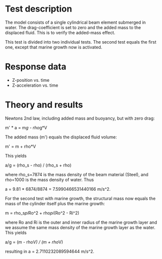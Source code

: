<!---
  SPDX-FileCopyrightText: 2023 SAP SE

  SPDX-License-Identifier: Apache-2.0

  This file is part of FEDEM - https://openfedem.org
--->

# Test description

The model consists of a single cylindrical beam element submerged in water.
The drag-coefficient is set to zero and the added mass to the displaced fluid.
This is to verify the added-mass effect.

This test is divided into two individual tests.
The second test equals the first one,
except that marine growth now is activated.

# Response data

* Z-position vs. time
* Z-acceleration vs. time

# Theory and results

Newtons 2nd law, including added mass and buoyancy, but with zero drag:

  m' * a = m*g - rho*g*V

The added mass (m') equals the displaced fluid volume:

  m' = m + rho*V

This yields

  a/g = (rho_s - rho) / (rho_s + rho)

where rho_s=7874 is the mass density of the beam material (Steel),
and rho=1000 is the mass density of water. Thus

  a = 9.81 * 6874/8874 = 7.5990466531440166 m/s^2.

For the second test with marine growth, the structural mass now equals the mass
of the cylinder itself plus the marine growth:

  m = rho_s*pi*Ro^2 + rho*pi*(Ro^2 - Ri^2)

where Ro and Ri is the outer and inner radius of the marine growth layer
and we assume the same mass density of the marine growth layer as the water.
This yields

  a/g = (m - rho*V) / (m + rho*V)

resulting in a = 2.7110232089594644 m/s^2.
